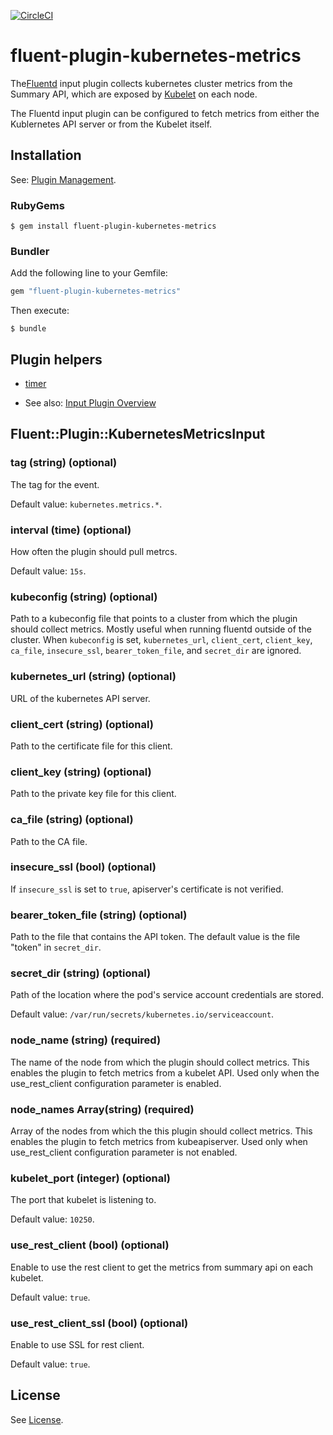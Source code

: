 [![CircleCI](https://circleci.com/gh/git-lfs/git-lfs.svg?style=shield&circle-token=856152c2b02bfd236f54d21e1f581f3e4ebf47ad)](https://circleci.com/gh/splunk/fluent-plugin-kubernetes-metrics)
# fluent-plugin-kubernetes-metrics

The[Fluentd](https://fluentd.org/) input plugin collects kubernetes cluster metrics from the Summary API, which are exposed by [Kubelet](https://kubernetes.io/docs/admin/kubelet/) on each node.

The Fluentd input plugin can be configured to fetch metrics from either the Kublernetes API server or from the Kubelet itself. 

## Installation

See: [Plugin Management](https://docs.fluentd.org/v1.0/articles/plugin-management).

### RubyGems

```
$ gem install fluent-plugin-kubernetes-metrics
```

### Bundler

Add the following line to your Gemfile:

```ruby
gem "fluent-plugin-kubernetes-metrics"
```

Then execute:

```
$ bundle
```

## Plugin helpers

* [timer](https://docs.fluentd.org/v1.0/articles/api-plugin-helper-timer)

* See also: [Input Plugin Overview](https://docs.fluentd.org/v1.0/articles/input-plugin-overview)

## Fluent::Plugin::KubernetesMetricsInput

### tag (string) (optional)

The tag for the event.

Default value: `kubernetes.metrics.*`.

### interval (time) (optional)

How often the plugin should pull metrcs.

Default value: `15s`.

### kubeconfig (string) (optional)

Path to a kubeconfig file that points to a cluster from which the plugin should collect metrics. Mostly useful when running fluentd outside of the cluster. When `kubeconfig` is set, `kubernetes_url`, `client_cert`, `client_key`, `ca_file`, `insecure_ssl`, `bearer_token_file`, and `secret_dir` are ignored.

### kubernetes_url (string) (optional)

URL of the kubernetes API server.

### client_cert (string) (optional)

Path to the certificate file for this client.

### client_key (string) (optional)

Path to the private key file for this client.

### ca_file (string) (optional)

Path to the CA file.

### insecure_ssl (bool) (optional)

If `insecure_ssl` is set to `true`, apiserver's certificate is not verified.

### bearer_token_file (string) (optional)

Path to the file that contains the API token. The default value is the file "token" in `secret_dir`.

### secret_dir (string) (optional)

Path of the location where the pod's service account credentials are stored.

Default value: `/var/run/secrets/kubernetes.io/serviceaccount`.

### node_name (string) (required)

The name of the node from which the plugin should collect metrics. This enables the plugin to fetch metrics from a kubelet API. Used only when the use_rest_client configuration parameter is enabled. 

### node_names Array(string) (required)

Array of the nodes from which the this plugin should collect metrics. This enables the plugin to fetch metrics from kubeapiserver. Used only when use_rest_client configuration parameter is not enabled. 

### kubelet_port (integer) (optional)

The port that kubelet is listening to.

Default value: `10250`.

### use_rest_client (bool) (optional)

Enable to use the rest client to get the metrics from summary api on each kubelet.

Default value: `true`.

### use_rest_client_ssl (bool) (optional)

Enable to use SSL for rest client.

Default value: `true`.

## License

See [License](LICENSE).
